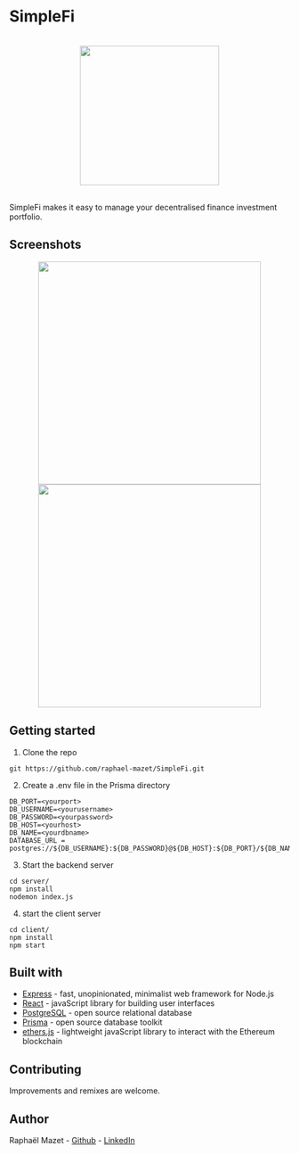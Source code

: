 # SimpleFi
<p align="center">
  <br/>
  <img src="./images/logo/simplefi-logo-transp.png" width=250/>
</p>
<br/>
SimpleFi makes it easy to manage your decentralised finance investment portfolio.


## Screenshots

<p align="center">
  <img src="./images/screenshots/simplefi-splash.png" width=400/>
  <img src="./images/screenshots/simplefi-dash.png" width=400/>
</p>



## Getting started

1. Clone the repo

```
git https://github.com/raphael-mazet/SimpleFi.git
```

2. Create a .env file in the Prisma directory
```
DB_PORT=<yourport>
DB_USERNAME=<yourusername>
DB_PASSWORD=<yourpassword>
DB_HOST=<yourhost>
DB_NAME=<yourdbname>
DATABASE_URL = postgres://${DB_USERNAME}:${DB_PASSWORD}@${DB_HOST}:${DB_PORT}/${DB_NAME}
```

3. Start the backend server
```
cd server/
npm install
nodemon index.js
```

4. start the client server
```
cd client/
npm install
npm start
```


## Built with

* [Express](https://expressjs.com/) - fast, unopinionated, minimalist web framework for Node.js
* [React](https://reactjs.org/) - javaScript library for building user interfaces
* [PostgreSQL](https://www.postgresql.org/) - open source relational database
* [Prisma](https://www.prisma.io/) - open source database toolkit
* [ethers.js](https://docs.ethers.io/v5/) - lightweight javaScript library to interact with the Ethereum blockchain


## Contributing

Improvements and remixes are welcome.


## Author

Raphaël Mazet - [Github](https://github.com/raphael-mazet) - [LinkedIn](https://www.linkedin.com/in/raphael-mazet/)

